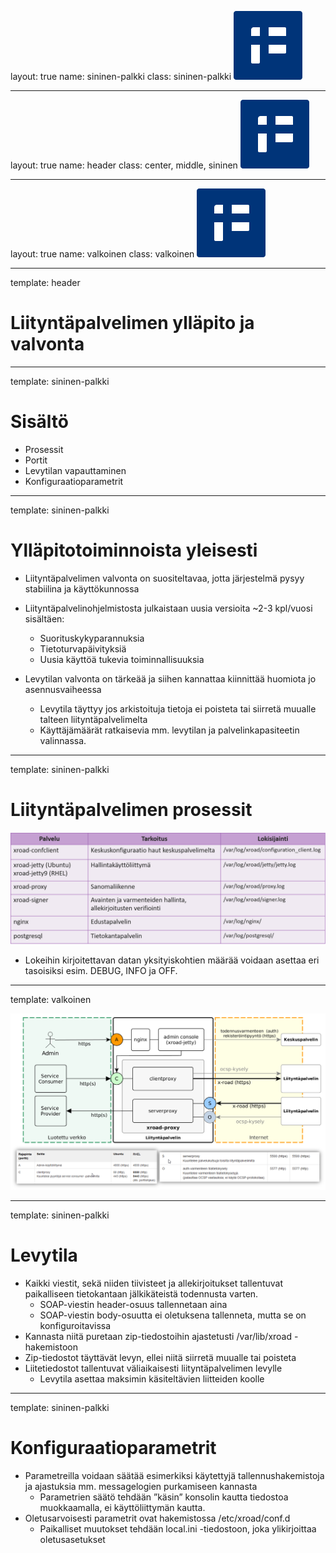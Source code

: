 layout: true
name: sininen-palkki
class: sininen-palkki
![logo](../suomifi_logo.svg)

---
layout: true
name: header
class: center, middle, sininen
![logo](../suomifi_logo.svg)

---
layout: true
name: valkoinen
class: valkoinen
![logo](../suomifi_logo.svg)

<!--DON'T TOUCH ABOVE THIS !!!!!! -->
---

template: header

# Liityntäpalvelimen ylläpito ja valvonta

---

template: sininen-palkki

# Sisältö

* Prosessit
* Portit
* Levytilan vapauttaminen
* Konfiguraatioparametrit

---

template: sininen-palkki

# Ylläpitotoiminnoista yleisesti

* Liityntäpalvelimen valvonta on suositeltavaa, jotta järjestelmä pysyy stabiilina ja käyttökunnossa
* Liityntäpalvelinohjelmistosta julkaistaan uusia versioita ~2-3 kpl/vuosi sisältäen:
    * Suorituskykyparannuksia
    * Tietoturvapäivityksiä
    * Uusia käyttöä tukevia toiminnallisuuksia  

* Levytilan valvonta on tärkeää ja siihen kannattaa kiinnittää huomiota jo asennusvaiheessa
    * Levytila täyttyy jos arkistoituja tietoja ei poisteta tai siirretä muualle talteen liityntäpalvelimelta
    * Käyttäjämäärät ratkaisevia mm. levytilan ja palvelinkapasiteetin valinnassa.

---

template: sininen-palkki

# Liityntäpalvelimen prosessit

![lipan-prosessit](../images/lipan-prosessit.png)

* Lokeihin kirjoitettavan datan yksityiskohtien määrää voidaan asettaa eri tasoisiksi esim. DEBUG, INFO ja OFF.

---

template: valkoinen

![lipan-portit](../images/lipan-portit.png)

---

template: sininen-palkki

# Levytila

* Kaikki viestit, sekä niiden tiivisteet ja allekirjoitukset tallentuvat paikalliseen
tietokantaan jälkikäteistä todennusta varten.
    * SOAP-viestin header-osuus tallennetaan aina
    * SOAP-viestin body-osuutta ei oletuksena tallenneta, mutta se on konfiguroitavissa
* Kannasta niitä puretaan zip-tiedostoihin ajastetusti /var/lib/xroad -hakemistoon
* Zip-tiedostot täyttävät levyn, ellei niitä siirretä muualle tai poisteta
* Liitetiedostot tallentuvat väliaikaisesti liityntäpalvelimen levylle
    * Levytila asettaa maksimin käsiteltävien liitteiden koolle

---

template: sininen-palkki

# Konfiguraatioparametrit

* Parametreilla voidaan säätää esimerkiksi käytettyjä tallennushakemistoja ja ajastuksia mm. messagelogien purkamiseen kannasta
    * Parametrien säätö tehdään ”käsin” konsolin kautta tiedostoa muokkaamalla, ei käyttöliittymän kautta.
* Oletusarvoisesti parametrit ovat hakemistossa /etc/xroad/conf.d
    * Paikalliset muutokset tehdään local.ini -tiedostoon, joka ylikirjoittaa oletusasetukset  
